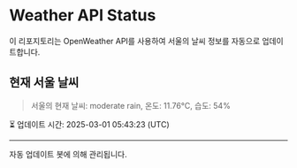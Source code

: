 
# Weather API Status

이 리포지토리는 OpenWeather API를 사용하여 서울의 날씨 정보를 자동으로 업데이트합니다.

## 현재 서울 날씨
> 서울의 현재 날씨: moderate rain, 온도: 11.76°C, 습도: 54%

⏳ 업데이트 시간: 2025-03-01 05:43:23 (UTC)

---
자동 업데이트 봇에 의해 관리됩니다.
